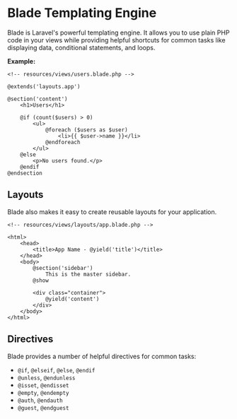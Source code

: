 # Blade Templating Engine

Blade is Laravel's powerful templating engine. It allows you to use plain PHP code in your views while providing helpful shortcuts for common tasks like displaying data, conditional statements, and loops.

**Example:**

```blade
<!-- resources/views/users.blade.php -->

@extends('layouts.app')

@section('content')
    <h1>Users</h1>

    @if (count($users) > 0)
        <ul>
            @foreach ($users as $user)
                <li>{{ $user->name }}</li>
            @endforeach
        </ul>
    @else
        <p>No users found.</p>
    @endif
@endsection
```

## Layouts

Blade also makes it easy to create reusable layouts for your application.

```blade
<!-- resources/views/layouts/app.blade.php -->

<html>
    <head>
        <title>App Name - @yield('title')</title>
    </head>
    <body>
        @section('sidebar')
            This is the master sidebar.
        @show

        <div class="container">
            @yield('content')
        </div>
    </body>
</html>
```

## Directives

Blade provides a number of helpful directives for common tasks:

*   `@if`, `@elseif`, `@else`, `@endif`
*   `@unless`, `@endunless`
*   `@isset`, `@endisset`
*   `@empty`, `@endempty`
*   `@auth`, `@endauth`
*   `@guest`, `@endguest`
